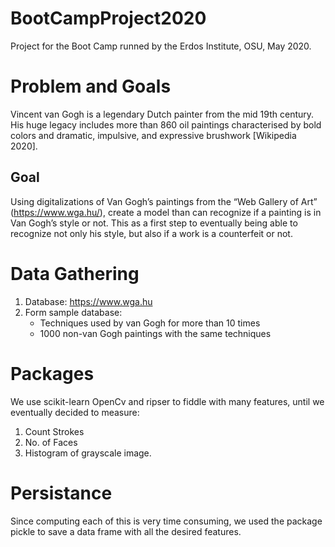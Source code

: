 # BootCampProject2020
Project for the Boot Camp runned by the Erdos Institute, OSU, May 2020. 

# Problem and Goals
Vincent van Gogh is a legendary Dutch painter from the mid 19th century. His huge legacy includes more than 860 oil paintings characterised by bold colors and dramatic, impulsive, and expressive brushwork [Wikipedia 2020].

## Goal
Using digitalizations of Van Gogh’s paintings from the “Web Gallery of Art” (https://www.wga.hu/), create a model than can recognize if a painting is in Van Gogh’s style or not. This as a first step to eventually being able to recognize not only his style, but also if a work is a counterfeit or not. 

# Data Gathering
1. Database: https://www.wga.hu
2. Form sample database:
   - Techniques used by van Gogh for more than 10 times
   - 1000 non-van Gogh paintings with the same techniques

# Packages
We use scikit-learn OpenCv and ripser to fiddle with many features, until we eventually decided to measure:
1. Count Strokes
2. No. of Faces
3. Histogram of grayscale image.

# Persistance
Since computing each of this is very time consuming, we used the package pickle to save a data frame with all the desired features.
